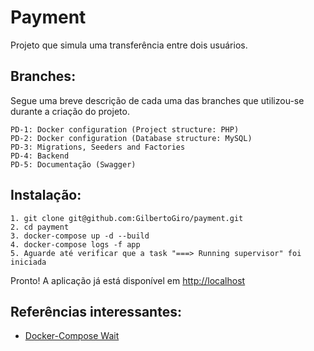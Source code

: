 # Payment

Projeto que simula uma transferência entre dois usuários.

## Branches:

Segue uma breve descrição de cada uma das branches que utilizou-se durante a criação do projeto.

    PD-1: Docker configuration (Project structure: PHP)
    PD-2: Docker configuration (Database structure: MySQL)
    PD-3: Migrations, Seeders and Factories
    PD-4: Backend
    PD-5: Documentação (Swagger)

## Instalação:

    1. git clone git@github.com:GilbertoGiro/payment.git
    2. cd payment
    3. docker-compose up -d --build
    4. docker-compose logs -f app
    5. Aguarde até verificar que a task "===> Running supervisor" foi iniciada

Pronto! A aplicação já está disponível em [http://localhost](http://localhost)

## Referências interessantes:
* [Docker-Compose Wait](https://github.com/ufoscout/docker-compose-wait)
